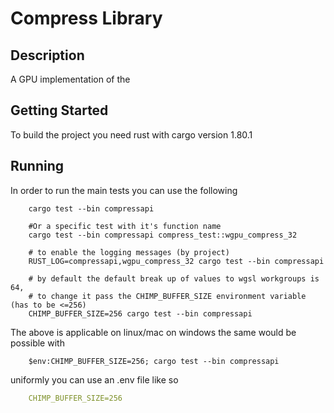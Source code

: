 # Compress Library

## Description

A GPU implementation of the

## Getting Started

To build the project you need rust with cargo version 1.80.1

## Running

In order to run the main tests you can use the following

```shell
    cargo test --bin compressapi 
    
    #Or a specific test with it's function name
    cargo test --bin compressapi compress_test::wgpu_compress_32
    
    # to enable the logging messages (by project)
    RUST_LOG=compressapi,wgpu_compress_32 cargo test --bin compressapi
    
    # by default the default break up of values to wgsl workgroups is 64,
    # to change it pass the CHIMP_BUFFER_SIZE environment variable (has to be <=256)
    CHIMP_BUFFER_SIZE=256 cargo test --bin compressapi
```

The above is applicable on linux/mac on windows the same would be possible with

```shell 
    $env:CHIMP_BUFFER_SIZE=256; cargo test --bin compressapi
```

uniformly you can use an .env file like so

```yaml
    CHIMP_BUFFER_SIZE=256
```
